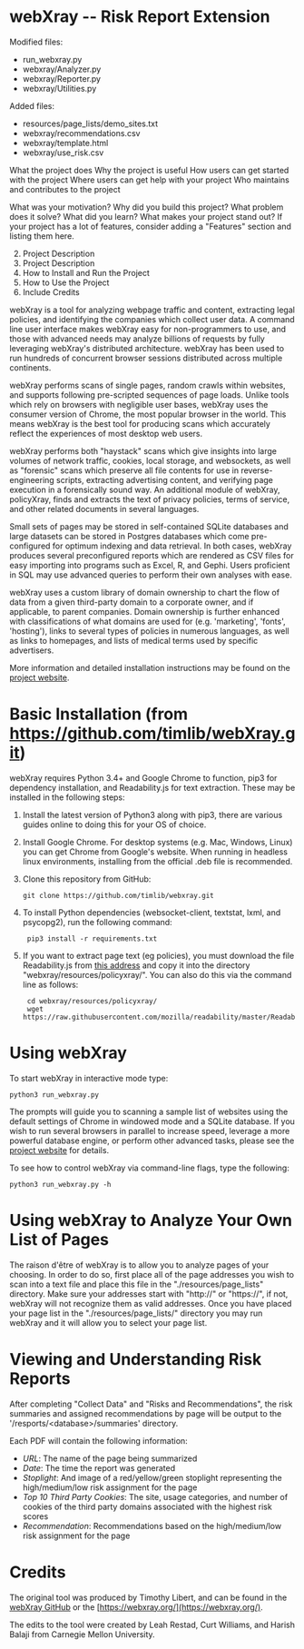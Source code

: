 # webXray -- Risk Report Extension



Modified files:
- run_webxray.py
- webxray/Analyzer.py
- webxray/Reporter.py
- webxray/Utilities.py

Added files:
- resources/page_lists/demo_sites.txt
- webxray/recommendations.csv
- webxray/template.html
- webxray/use_risk.csv



What the project does
Why the project is useful
How users can get started with the project
Where users can get help with your project
Who maintains and contributes to the project

What was your motivation?
Why did you build this project?
What problem does it solve?
What did you learn?
What makes your project stand out?
If your project has a lot of features, consider adding a "Features" section and listing them here.

2. Project Description
2. Project Description
4. How to Install and Run the Project
5. How to Use the Project
6. Include Credits




webXray is a tool for analyzing webpage traffic and content, extracting legal policies, and identifying the companies which collect user data.  A command line user interface makes webXray easy for non-programmers to use, and those with advanced needs may analyze billions of requests by fully leveraging webXray's distributed architecture.  webXray has been used to run hundreds of concurrent browser sessions distributed across multiple continents.

webXray performs scans of single pages, random crawls within websites, and supports following pre-scripted sequences of page loads.  Unlike tools which rely on browsers with negligible user bases, webXray uses the consumer version of Chrome, the most popular browser in the world.  This means webXray is the best tool for producing scans which accurately reflect the experiences of most desktop web users.

webXray performs both "haystack" scans which give insights into large volumes of network traffic, cookies, local storage, and websockets, as well as "forensic" scans which preserve all file contents for use in reverse-engineering scripts, extracting advertising content, and verifying page execution in a forensically sound way.  An additional module of webXray, policyXray, finds and extracts the text of privacy policies, terms of service, and other related documents in several languages.  

Small sets of pages may be stored in self-contained SQLite databases and large datasets can be stored in Postgres databases which come pre-configured for optimum indexing and data retrieval.  In both cases, webXray produces several preconfigured reports which are rendered as CSV files for easy importing into programs such as Excel, R, and Gephi.  Users proficient in SQL may use advanced queries to perform their own analyses with ease.

webXray uses a custom library of domain ownership to chart the flow of data from a given third-party domain to a corporate owner, and if applicable, to parent companies.  Domain ownership is further enhanced with classifications of what domains are used for (e.g. 'marketing', 'fonts', 'hosting'), links to several types of policies in numerous languages, as well as links to homepages, and lists of medical terms used by specific advertisers.

More information and detailed installation instructions may be found on the [project website](http://webXray.org).

# Basic Installation (from https://github.com/timlib/webXray.git)

webXray requires Python 3.4+ and Google Chrome to function, pip3 for dependency installation, and Readability.js for text extraction.  These may be installed in the following steps:

1) Install the latest version of Python3 along with pip3, there are various guides online to doing this for your OS of choice.

2) Install Google Chrome.  For desktop systems (e.g. Mac, Windows, Linux) you can get Chrome from Google's website.  When running in headless linux environments, installing from the official .deb file is recommended.

3)  Clone this repository from GitHub:

        git clone https://github.com/timlib/webxray.git

4) To install Python dependencies (websocket-client, textstat, lxml, and psycopg2), run the following command:

        pip3 install -r requirements.txt

5) If you want to extract page text (eg policies), you must download the file Readability.js from [this address](https://raw.githubusercontent.com/mozilla/readability/master/Readability.js) and copy it into the directory "webxray/resources/policyxray/".  You can also do this via the  command line as follows:
    
        cd webxray/resources/policyxray/
        wget https://raw.githubusercontent.com/mozilla/readability/master/Readability.js

# Using webXray

To start webXray in interactive mode type:

    python3 run_webxray.py

The prompts will guide you to scanning a sample list of websites using the default settings of Chrome in windowed mode and a SQLite database.  If you wish to run several browsers in parallel to increase speed, leverage a more powerful database engine, or perform other advanced tasks, please see the [project website](http://webXray.org/#advanced_options) for details.

To see how to control webXray via command-line flags, type the following:

    python3 run_webxray.py -h

# Using webXray to Analyze Your Own List of Pages

The raison d'être of webXray is to allow you to analyze pages of your choosing.  In order to do so, first place all of the page addresses 
you wish to scan into a text file and place this file in the "./resources/page_lists" directory.  Make sure your addresses start with 
"http://" or 
"https://", if not, webXray will not recognize them as valid addresses.  Once you have placed your page list in the 
"./resources/page_lists/" 
directory you may run webXray and it will allow you to select your page list.

# Viewing and Understanding Risk Reports

After completing "Collect Data" and "Risks and Recommendations", the risk summaries and assigned recommendations by page will be output to the '/resports/\<database\>/summaries' directory.

Each PDF will contain the following information:
- *URL*: The name of the page being summarized
- *Date*: The time the report was generated
- *Stoplight*: And image of a red/yellow/green stoplight representing the high/medium/low risk assignment for the page
- *Top 10 Third Party Cookies*: The site, usage categories, and number of cookies of the third party domains associated with the highest risk scores
- *Recommendation*: Recommendations based on the high/medium/low risk assignment for the page

# Credits

The original tool was produced by Timothy Libert, and can be found in the [webXray GitHub](https://github.com/timlib/webXray.git) or the [https://webxray.org/](https://webxray.org/).

The edits to the tool were created by Leah Restad, Curt Williams, and Harish Balaji from Carnegie Mellon University.
